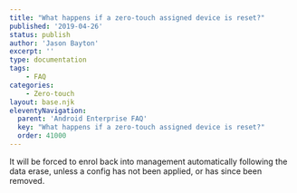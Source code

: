 ```yaml
---
title: "What happens if a zero-touch assigned device is reset?"
published: '2019-04-26'
status: publish
author: 'Jason Bayton'
excerpt: ''
type: documentation
tags: 
    - FAQ
categories:
    - Zero-touch
layout: base.njk
eleventyNavigation:
  parent: 'Android Enterprise FAQ'
  key: "What happens if a zero-touch assigned device is reset?"
  order: 41000
--- 
```

It will be forced to enrol back into management automatically following the data erase, unless a config has not been applied, or has since been removed.


